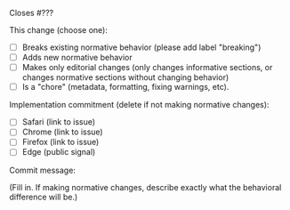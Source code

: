 Closes #???

This change (choose one):

* [ ] Breaks existing normative behavior (please add label "breaking")
* [ ] Adds new normative behavior
* [ ] Makes only editorial changes (only changes informative sections, or
  changes normative sections without changing behavior)
* [ ] Is a "chore" (metadata, formatting, fixing warnings, etc).

Implementation commitment (delete if not making normative changes):

* [ ] Safari (link to issue)
* [ ] Chrome (link to issue)
* [ ] Firefox (link to issue)
* [ ] Edge (public signal)

Commit message:

(Fill in. If making normative changes, describe exactly what the behavioral
difference will be.)
